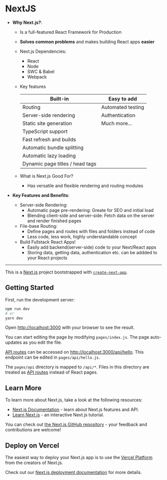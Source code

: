 # NextJS

* **Why Next.js?**:
    - Is a full-featured React Framework for Production
    - **Solves common problems** and makes building React apps **easier**
    - Next.js Dependencies:
        - React
        - Node
        - SWC & Babel
        - Webpack
    - Key features

        |Built-in | Easy to add|
        |--- | ---|
        |Routing | Automated testing|
        |Server-side rendering | Authentication|
        |Static site generation | Much more...|
        |TypeScript support | 
        |Fast refresh and builds | 
        |Automatic bundle splitting | 
        |Automatic lazy loading | 
        |Dynamic page titles / head tags | 

    - What is Next.js Good For?
        - Has versatile and flexible rendering and routing modules

* **Key Features and Benefits**:
    - Server-side Rendering:
        - Automatic page pre-rendering: Greate for SEO and initial load
        - Blending client-side and server-side: Fetch data on the server and render finished pages
    - File-base Routing:
        - Define pages and routes with files and folders instead of code
        - Less code, less work, highly understandable concept
    - Build Fullstack React Apps!
        - Easily add backend(server-side) code to your Next/React apps
        - Storing data, getting data, authentication etc. can be addded to your React projects

---

This is a [Next.js](https://nextjs.org/) project bootstrapped with [`create-next-app`](https://github.com/vercel/next.js/tree/canary/packages/create-next-app).

## Getting Started

First, run the development server:

```bash
npm run dev
# or
yarn dev
```

Open [http://localhost:3000](http://localhost:3000) with your browser to see the result.

You can start editing the page by modifying `pages/index.js`. The page auto-updates as you edit the file.

[API routes](https://nextjs.org/docs/api-routes/introduction) can be accessed on [http://localhost:3000/api/hello](http://localhost:3000/api/hello). This endpoint can be edited in `pages/api/hello.js`.

The `pages/api` directory is mapped to `/api/*`. Files in this directory are treated as [API routes](https://nextjs.org/docs/api-routes/introduction) instead of React pages.

## Learn More

To learn more about Next.js, take a look at the following resources:

- [Next.js Documentation](https://nextjs.org/docs) - learn about Next.js features and API.
- [Learn Next.js](https://nextjs.org/learn) - an interactive Next.js tutorial.

You can check out [the Next.js GitHub repository](https://github.com/vercel/next.js/) - your feedback and contributions are welcome!

## Deploy on Vercel

The easiest way to deploy your Next.js app is to use the [Vercel Platform](https://vercel.com/new?utm_medium=default-template&filter=next.js&utm_source=create-next-app&utm_campaign=create-next-app-readme) from the creators of Next.js.

Check out our [Next.js deployment documentation](https://nextjs.org/docs/deployment) for more details.
